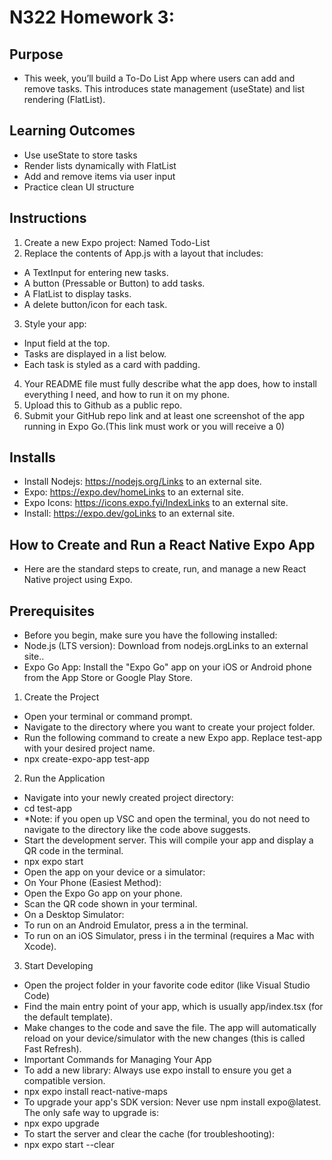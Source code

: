 # N322 Homework 3:

## Purpose 
- This week, you’ll build a To-Do List App where users can add and remove tasks. This introduces state management (useState) and list rendering (FlatList).

## Learning Outcomes 
- Use useState to store tasks
- Render lists dynamically with FlatList
- Add and remove items via user input
- Practice clean UI structure

## Instructions
1. Create a new Expo project: Named Todo-List
2. Replace the contents of App.js with a layout that includes:

- A TextInput for entering new tasks.
- A button (Pressable or Button) to add tasks.
- A FlatList to display tasks.
- A delete button/icon for each task.

3. Style your app:

- Input field at the top.
- Tasks are displayed in a list below.
- Each task is styled as a card with padding.

4. Your README file must fully describe what the app does, how to install everything I need, and how to run it on my phone.
5. Upload this to Github as a public repo. 
6. Submit your GitHub repo link and at least one screenshot of the app running in Expo Go.(This link must work or you will receive a 0)

## Installs
- Install Nodejs: https://nodejs.org/Links to an external site.
- Expo: https://expo.dev/homeLinks to an external site.
- Expo Icons: https://icons.expo.fyi/IndexLinks to an external site.
- Install: https://expo.dev/goLinks to an external site.

## How to Create and Run a React Native Expo App
- Here are the standard steps to create, run, and manage a new React Native project using Expo. 

## Prerequisites
- Before you begin, make sure you have the following installed:
- Node.js (LTS version): Download from nodejs.orgLinks to an external site..
- Expo Go App: Install the "Expo Go" app on your iOS or Android phone from the App Store or Google Play Store.

1. Create the Project
- Open your terminal or command prompt.
- Navigate to the directory where you want to create your project folder.
- Run the following command to create a new Expo app. Replace test-app with your desired project name.
- npx create-expo-app test-app

2. Run the Application
- Navigate into your newly created project directory:
- cd test-app
- *Note: if you open up VSC and open the terminal, you do not need to navigate to the directory like the code above suggests.
- Start the development server. This will compile your app and display a QR code in the terminal.
- npx expo start
- Open the app on your device or a simulator:
- On Your Phone (Easiest Method):
- Open the Expo Go app on your phone.
- Scan the QR code shown in your terminal.
- On a Desktop Simulator:
- To run on an Android Emulator, press a in the terminal.
- To run on an iOS Simulator, press i in the terminal (requires a Mac with Xcode).

3. Start Developing
- Open the project folder in your favorite code editor (like Visual Studio Code)
- Find the main entry point of your app, which is usually app/index.tsx (for the default template).
- Make changes to the code and save the file. The app will automatically reload on your device/simulator with the new changes (this is called Fast Refresh).
- Important Commands for Managing Your App
- To add a new library: Always use expo install to ensure you get a compatible version.
- npx expo install react-native-maps
- To upgrade your app's SDK version: Never use npm install expo@latest. The only safe way to upgrade is:
- npx expo upgrade
- To start the server and clear the cache (for troubleshooting):
- npx expo start --clear
